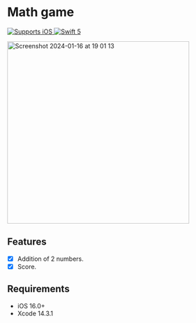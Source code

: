 # Math game
<p>
  <a href="https://help.github.com/en/actions/automating-your-workflow-with-github-actions/virtual-environments-for-github-hosted-runners#supported-runners-and-hardware-resources">
    <img src="https://img.shields.io/badge/platform-iOS-lightgray" alt="Supports iOS" />
  </a>
  <a href="https://swift.org">
    <img src="https://img.shields.io/badge/Swift-5-F05138?logo=swift&logoColor=white" alt="Swift 5" />
  </a>
</p>

<p align="row">
<img width="417" alt="Screenshot 2024-01-16 at 19 01 13" src="https://github.com/TheRealAnt/MathGame/assets/22860503/163c0ddf-def0-4a21-8503-4821f72d957b">
</p>

## Features

- [x] Addition of 2 numbers.
- [x] Score.

## Requirements

- iOS 16.0+
- Xcode 14.3.1
